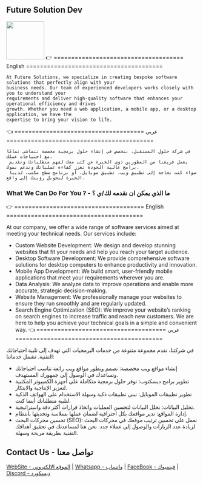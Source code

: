 ## Future Solution Dev
   <img src="https://futuresolutionsdev.com/images/fslogo.png" width="100px" height="100px" />
👉 =====================================  English =======================================

  ``` 
  At Future Solutions, we specialize in creating bespoke software solutions that perfectly align with your
  business needs. Our team of experienced developers works closely with you to understand your
  requirements and deliver high-quality software that enhances your operational efficiency and drives
  growth. Whether you need a web application, a mobile app, or a desktop application, we have the
  expertise to bring your vision to life.
  ```

👈 ===================================== عربي ==========================================
```
في شركة حلول المستقبل، نتخصص في إنشاء حلول برمجية مخصصة تتماشى تمامًا مع احتياجات عملك.
 يعمل فريقنا من المطورين ذوي الخبرة عن كثب معك لفهم متطلباتك وتقديم برامج عالية الجودة تعزز كفاءة عملياتك وتدعم نموك.
 سواء كنت بحاجة إلى تطبيق ويب، تطبيق موبايل، أو برنامج سطح مكتب، لدينا الخبرة لتحويل رؤيتك إلى واقع.
```

### What We Can Do For You ? - ما الذي يمكن ان نقدمه لك/ي ؟
👉 =====================================  English =======================================
    
  At our company, we offer a wide range of software services aimed at meeting your technical needs. Our services include:
          
  - Custom Website Development: We design and develop stunning websites that fit your needs and help you reach your target audience.
  - Desktop Software Development: We provide comprehensive software solutions for desktop computers to enhance productivity and innovation.
  - Mobile App Development: We build smart, user-friendly mobile applications that meet your requirements wherever you are.
  - Data Analysis: We analyze data to improve operations and enable more accurate, strategic decision-making.
  - Website Management: We professionally manage your websites to ensure they run smoothly and are regularly updated.
  - Search Engine Optimization (SEO): We improve your website’s ranking on search engines to increase traffic and reach new customers.
 We are here to help you achieve your technical goals in a simple and convenient way.
👈 ===================================== عربي ==========================================
  
  في شركتنا، نقدم مجموعة متنوعة من خدمات البرمجيات التي تهدف إلى تلبية احتياجاتك التقنية. تشمل خدماتنا:
  
   - إنشاء مواقع ويب مخصصة: نصمم ونطور مواقع ويب رائعة تناسب احتياجاتك وتساعدك في الوصول إلى جمهورك المستهدف.
   - تطوير برامج ديسكتوب: نوفر حلول برمجية متكاملة على أجهزة الكمبيوتر المكتبية لتعزيز الإنتاجية والابتكار.
   - تطوير تطبيقات الموبايل: نبني تطبيقات ذكية وسهلة الاستخدام على الهواتف الذكية لتلبية متطلباتك أينما كنت.
   -  تحليل البيانات: نحلل البيانات لتحسين العمليات واتخاذ قرارات أكثر دقة واستراتيجية.
   - إدارة المواقع: ندير مواقعك بكل احترافية لضمان عملها بسلاسة وتحديثها بانتظام.
   - تحسين محركات البحث (SEO): نعمل على تحسين ترتيب موقعك في محركات البحث لزيادة عدد الزيارات والوصول إلى عملاء جدد.
   نحن هنا لمساعدتك في تحقيق أهدافك التقنية بطريقة مريحة وسهلة.

## Contact Us  - تواصل معنا
[WebSite - الموقع الالكتروني](https://futuresolutionsdev.com/) | [Whatsapp - واتساب](https://wa.me/201148371185) | [FaceBook - فيسبوك](https://www.facebook.com/profile.php?id=100003818689839&mibextid=kFxxJD) | [Discord - ديسكورد](https://discord.gg/ZHZJRZ25Ee)
